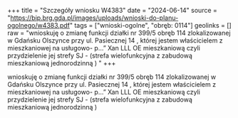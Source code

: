 +++
title = "Szczegóły wniosku W4383"
date = "2024-06-14"
source = "https://bip.brg.gda.pl/images/uploads/wnioski-do-planu-ogolnego/w4383.pdf"
tags = ["wnioski-ogolne", "obręb: 0114"]
geolinks = []
raw = "wnioskuję o zmianę funkcji działki nr 399/5 obręb 114 zlokalizowanej w Gdańsku Olszynce przy ul. Pasiecznej 14 , której jestem właścicielem z mieszkaniowej na usługowo- p...” Xan  LLL OE mieszkaniową czyli przydzielenie jej strefy SJ - (strefa wielofunkcyjna z zabudową mieszkaniową jednorodzinną ) "
+++

wnioskuję o zmianę funkcji działki nr 399/5 obręb 114 zlokalizowanej w Gdańsku
Olszynce przy ul. Pasiecznej 14 , której jestem właścicielem z mieszkaniowej na usługowo-
p...” Xan
 LLL OE
mieszkaniową czyli przydzielenie jej strefy SJ - (strefa wielofunkcyjna z zabudową
mieszkaniową jednorodzinną )



